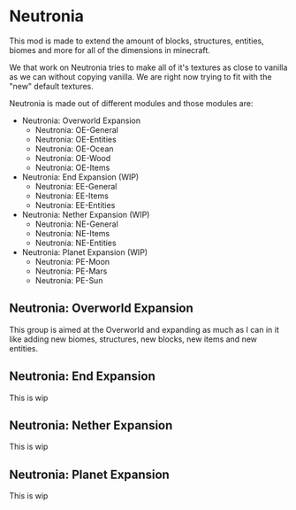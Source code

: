 # Neutronia

This mod is made to extend the amount of blocks, structures, entities, biomes and more for all of the dimensions in minecraft.

We that work on Neutronia tries to make all of it's textures as close to vanilla as we can without copying vanilla. We are right now trying to fit with the "new" default textures.

Neutronia is made out of different modules and those modules are:

* Neutronia: Overworld Expansion
    * Neutronia: OE-General
    * Neutronia: OE-Entities
    * Neutronia: OE-Ocean
    * Neutronia: OE-Wood
    * Neutronia: OE-Items
* Neutronia: End Expansion (WIP)
    * Neutronia: EE-General
    * Neutronia: EE-Items
    * Neutronia: EE-Entities
* Neutronia: Nether Expansion (WIP)
    * Neutronia: NE-General
    * Neutronia: NE-Items
    * Neutronia: NE-Entities
* Neutronia: Planet Expansion (WIP)
    * Neutronia: PE-Moon
    * Neutronia: PE-Mars
    * Neutronia: PE-Sun
    
## Neutronia: Overworld Expansion
This group is aimed at the Overworld and expanding as much as I can in it like adding new biomes, structures, new blocks, new items and new entities.

## Neutronia: End Expansion
This is wip
    
## Neutronia: Nether Expansion
This is wip
    
## Neutronia: Planet Expansion
This is wip